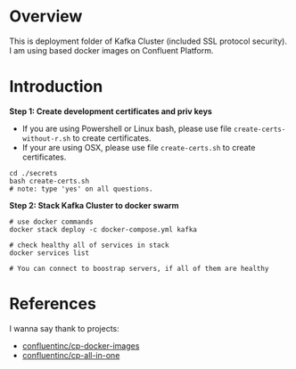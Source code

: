 # Overview
This is deployment folder of Kafka Cluster (included SSL protocol security). I am using based docker images on Confluent Platform.

# Introduction
**Step 1: Create development certificates and priv keys**
* If you are using Powershell or Linux bash, please use file `create-certs-without-r.sh` to create certificates.
* If your are using OSX, please use file `create-certs.sh` to create certificates. 
```
cd ./secrets
bash create-certs.sh
# note: type 'yes' on all questions.
```

**Step 2: Stack Kafka Cluster to docker swarm**
```
# use docker commands
docker stack deploy -c docker-compose.yml kafka

# check healthy all of services in stack
docker services list

# You can connect to boostrap servers, if all of them are healthy
```

# References
I wanna say thank to projects:
* [confluentinc/cp-docker-images](https://github.com/confluentinc/cp-docker-images)
* [confluentinc/cp-all-in-one](https://github.com/confluentinc/cp-all-in-one)
